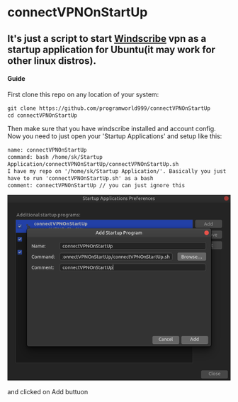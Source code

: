 # connectVPNOnStartUp

## It's just a script to start [Windscribe](https://windscribe.com/) vpn as a startup application for Ubuntu(it may work for other linux distros).

#### Guide

First clone this repo on any location of your system:
```
git clone https://github.com/programworld999/connectVPNOnStartUp
cd connectVPNOnStartUp

```
Then make sure that you have windscribe installed and account config. Now you need to just open your 'Startup Applications' and setup like this:
```
name: connectVPNOnStartUp
command: bash /home/sk/Startup Application/connectVPNOnStartUp/connectVPNOnStartUp.sh
I have my repo on '/home/sk/Startup Application/'. Basically you just have to run 'connectVPNOnStartUp.sh' as a bash
comment: connectVPNOnStartUp // you can just ignore this
```
![alt text](https://github.com/programworld999/connectVPNOnStartUp/blob/master/Screenshot%20from%202020-05-06%2023-59-29.png?raw=true)

and clicked on Add buttuon
